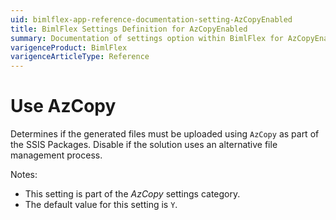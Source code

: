 ```yaml
---
uid: bimlflex-app-reference-documentation-setting-AzCopyEnabled
title: BimlFlex Settings Definition for AzCopyEnabled
summary: Documentation of settings option within BimlFlex for AzCopyEnabled
varigenceProduct: BimlFlex
varigenceArticleType: Reference
---
```


# Use AzCopy

Determines if the generated files must be uploaded using `AzCopy` as part of the SSIS Packages. Disable if the solution uses an alternative file management process.

Notes:

* This setting is part of the *AzCopy* settings category.
* The default value for this setting is `Y`.
